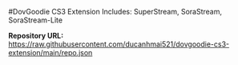 #DovGoodie CS3 Extension
Includes: SuperStream, SoraStream, SoraStream-Lỉte

**Repository URL:** https://raw.githubusercontent.com/ducanhmai521/dovgoodie-cs3-extension/main/repo.json
